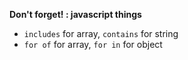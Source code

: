 **Don't forget! : javascript things**
- `includes` for array, `contains` for string
- `for of` for array, `for in` for object